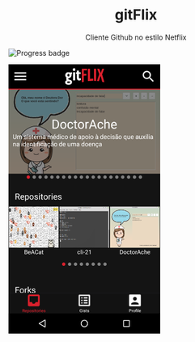 <h1 align=center> gitFlix </h1>   
   
<p align=center> Cliente Github no estilo Netflix </p>   
   
![Progress badge](https://img.shields.io/badge/Progress-Under%20Development-red)

<img src="https://raw.githubusercontent.com/EricMGS/gitflix-app/master/image.png" alt="Project Image" width=300/>   
   
